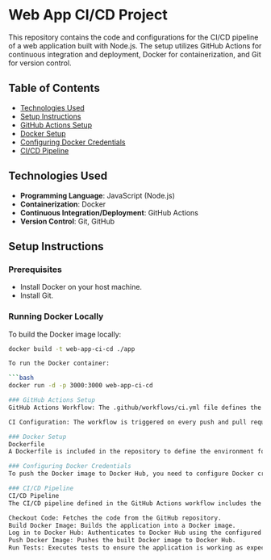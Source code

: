 # Web App CI/CD Project

This repository contains the code and configurations for the CI/CD pipeline of a web application built with Node.js. The setup utilizes GitHub Actions for continuous integration and deployment, Docker for containerization, and Git for version control.

## Table of Contents

- [Technologies Used](#technologies-used)
- [Setup Instructions](#setup-instructions)
- [GitHub Actions Setup](#github-actions-setup)
- [Docker Setup](#docker-setup)
- [Configuring Docker Credentials](#configuring-docker-credentials)
- [CI/CD Pipeline](#cicd-pipeline)

## Technologies Used

- **Programming Language**: JavaScript (Node.js)
- **Containerization**: Docker
- **Continuous Integration/Deployment**: GitHub Actions
- **Version Control**: Git, GitHub

## Setup Instructions

### Prerequisites

- Install Docker on your host machine.
- Install Git.

### Running Docker Locally

To build the Docker image locally:

```bash
docker build -t web-app-ci-cd ./app

To run the Docker container:

```bash
docker run -d -p 3000:3000 web-app-ci-cd

### GitHub Actions Setup
GitHub Actions Workflow: The .github/workflows/ci.yml file defines the CI/CD pipeline for building, testing, and deploying the application.

CI Configuration: The workflow is triggered on every push and pull request to the master branch. It checks out the code, builds the Docker image, and runs tests.

### Docker Setup
Dockerfile
A Dockerfile is included in the repository to define the environment for the Node.js application. Ensure it has the necessary instructions to set up Node.js, install dependencies, and define the command to run the application.

### Configuring Docker Credentials
To push the Docker image to Docker Hub, you need to configure Docker credentials in GitHub Actions. This is done by creating GitHub Secrets for your Docker Hub username and password.

### CI/CD Pipeline
CI/CD Pipeline
The CI/CD pipeline defined in the GitHub Actions workflow includes the following stages:

Checkout Code: Fetches the code from the GitHub repository.
Build Docker Image: Builds the application into a Docker image.
Log in to Docker Hub: Authenticates to Docker Hub using the configured secrets.
Push Docker Image: Pushes the built Docker image to Docker Hub.
Run Tests: Executes tests to ensure the application is working as expected.



